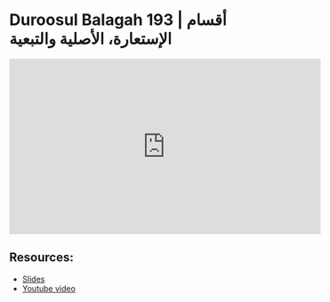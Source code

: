 # Duroosul Balagah 193 | أقسام الإستعارة، الأصلية والتبعية
                
<iframe width="560" height="315" src="https://www.youtube-nocookie.com/embed/cEDaj48gahc?start=0" frameborder="0" allow="accelerometer; autoplay; encrypted-media; gyroscope; picture-in-picture" allowfullscreen="allowfullscreen">
</iframe><BR>

## Resources:
- [Slides](https://github.com/arshare/resources_balagha_pdfs)
- [Youtube video](https://www.youtube.com/watch?v=cEDaj48gahc&list=PLzn0qdi6JpdvvXVuJ7kIusNquSxeyKJvc)


